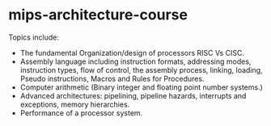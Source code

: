 # mips-architecture-course

Topics include:
- The fundamental Organization/design of processors RISC Vs CISC.
- Assembly language including instruction formats, addressing modes, instruction types, flow
of control, the assembly process, linking, loading, Pseudo instructions, Macros and Rules for
Procedures.
- Computer arithmetic (Binary integer and floating point number systems.)
- Advanced architectures: pipelining, pipeline hazards, interrupts and exceptions, memory
hierarchies.
- Performance of a processor system.
